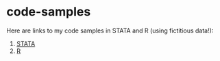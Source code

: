 # code-samples

Here are links to my code samples in STATA and R (using fictitious data!):

1. [STATA](https://github.com/PrekshaJain/stata_sample/blob/3eff90bbed2017d4421d62195ab432b4898ce458/04%20Code/DID_TestScore_Namibia.do)
2. [R](https://github.com/PrekshaJain/r_sample/blob/3c925035f5ff78e8e53fe13bf8b48d61c93a91fe/04%20Code/Analysis_RCT_Microfinance.Rmd)
